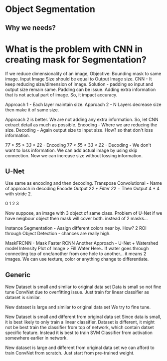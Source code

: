 # Object Segmentation

## Why we needs?

# What is the problem with CNN in creating mask for Segmentation?
If we reduce dimensionality of an image, 
    Objective: Bounding mask to same image.
    Input Image Size should be equal to Output Image size.
    CNN - It keep reducing size/dimension of image.
Solution - padding so input and output size remain same. Padding can be issue.
    Adding extra information that is not actual part of image.
    So, it impact accuracy.

Approach 1 - Each layer maintain size.
Approach 2 - N Layers decrease size then make it of same size.

Approach 2 is better. We are not adding any extra information. So, let CNN extract detail as much as possible. 
    Encoding - Where we are reducing the size.
    Decoding - Again output size to input size. How? so that don't loss information.

7*7 > 5*5 > 3*3 > 2*2 - Encoding
7*7 < 5*5 < 3*3 < 2*2 - Decoding - We don't want to loss information.
    We can add actual image by using skip connection. Now we can increase size without lossing information.

## U-Net
Use same as encoding and then decoding.
    Transpose Convolutional - Name of approach in decoding
    Encode Output 2*2 * Filter 2*2 = Then Output 4 * 4 with stride 2.

0 1
2 3

Now suppose, an image with 3 object of same class. Problem of U-Net
    if we have neigbour object then mask will cover both. instead of 2 masks...

Instance Segmentation -
Assign different colors near by. How?
    2 ROI through Object Detection - chances are really high.

MaskFRCNN - Mask Faster RCNN
Another Approach - U-Net + Watershed model
    Intensity Plot of Image > Fill Water Here.. If water goes through connecting top of one/another from one hole to another... it means 2 images.
    We can use texture, color or anything change to differentiate.


## Generic
New Dataset is small and similar to original data set
    Data is small so not fine tune ConvNet due to overfitting issue.
    Just train for linear classifier as dataset is similar.

New dataset is large and similar to original data set
    We try to fine tune.

New Dataset is small and different from original data set
    Since data is small, it is best likely to only train a linear classifier.
    Dataset is different, it might not be best train the classifier from top of network, which contain datset specific feature. Instead it is best to train SVM Classifier from activation somewhere earlier in network.

New dataset is large and different from original data set
    we can afford to train ConvNet from scratch. Just start from pre-trained weight.